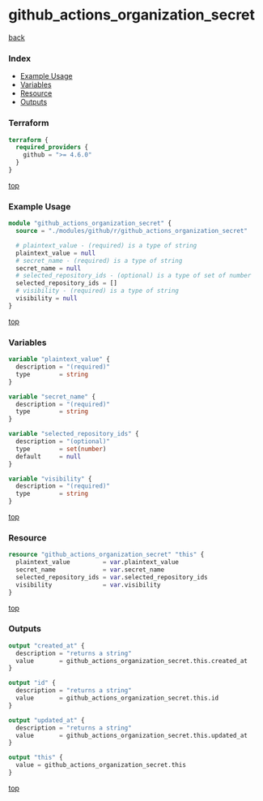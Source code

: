 # github_actions_organization_secret

[back](../github.md)

### Index

- [Example Usage](#example-usage)
- [Variables](#variables)
- [Resource](#resource)
- [Outputs](#outputs)

### Terraform

```terraform
terraform {
  required_providers {
    github = ">= 4.6.0"
  }
}
```

[top](#index)

### Example Usage

```terraform
module "github_actions_organization_secret" {
  source = "./modules/github/r/github_actions_organization_secret"

  # plaintext_value - (required) is a type of string
  plaintext_value = null
  # secret_name - (required) is a type of string
  secret_name = null
  # selected_repository_ids - (optional) is a type of set of number
  selected_repository_ids = []
  # visibility - (required) is a type of string
  visibility = null
}
```

[top](#index)

### Variables

```terraform
variable "plaintext_value" {
  description = "(required)"
  type        = string
}

variable "secret_name" {
  description = "(required)"
  type        = string
}

variable "selected_repository_ids" {
  description = "(optional)"
  type        = set(number)
  default     = null
}

variable "visibility" {
  description = "(required)"
  type        = string
}
```

[top](#index)

### Resource

```terraform
resource "github_actions_organization_secret" "this" {
  plaintext_value         = var.plaintext_value
  secret_name             = var.secret_name
  selected_repository_ids = var.selected_repository_ids
  visibility              = var.visibility
}
```

[top](#index)

### Outputs

```terraform
output "created_at" {
  description = "returns a string"
  value       = github_actions_organization_secret.this.created_at
}

output "id" {
  description = "returns a string"
  value       = github_actions_organization_secret.this.id
}

output "updated_at" {
  description = "returns a string"
  value       = github_actions_organization_secret.this.updated_at
}

output "this" {
  value = github_actions_organization_secret.this
}
```

[top](#index)